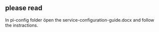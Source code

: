 ## please read
In pi-config folder öpen the service-configuration-guide.docx and follow the instractions.